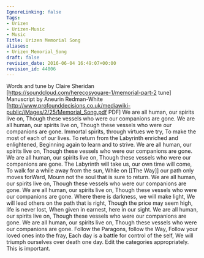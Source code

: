 ```yaml
---
IgnoreLinking: false
Tags:
- Urizen
- Urizen-Music
- Music
Title: Urizen Memorial Song
aliases:
- Urizen_Memorial_Song
draft: false
revision_date: 2016-06-04 16:49:07+00:00
revision_id: 44806
---
```


Words and tune by Claire Sheridan [https://soundcloud.com/herecosyouare-1/memorial-part-2 tune]
Manuscript by Aneurin Redman-White [http://www.profounddecisions.co.uk/mediawiki-public/iMages/2/25/Memorial_Song.pdf PDF]
We are all human, our spirits live on,
Though these vessels who were our companions are gone.
We are all human, our spirits live on,
Though these vessels who were our companions are gone.
Immortal spirits, through virtues we try,
To make the most of each of our lives.
To return from the Labyrinth enriched and enlightened,
Beginning again to learn and to strive. 
We are all human, our spirits live on,
Though these vessels who were our companions are gone.
We are all human, our spirits live on,
Though these vessels who were our companions are gone.
The Labyrinth will take us, our own time will come,
To walk for a while away from the sun,
While on [[The Way]] our path only moves forWard,
Mourn not the soul that is sure to return.
We are all human, our spirits live on,
Though these vessels who were our companions are gone.
We are all human, our spirits live on,
Though these vessels who were our companions are gone.
Where there is darkness, we will make light,
We will lead others on the path that is right,
Though the price may seem high, life is never lost,
When given in earnest, here in our sight. 
We are all human, our spirits live on,
Though these vessels who were our companions are gone.
We are all human, our spirits live on,
Though these vessels who were our companions are gone.
Follow the Paragons, follow the Way,
Follow your loved ones into the fray,
Each day is a battle for control of the self,
We will triumph ourselves over death one day.
Edit the categories appropriately. This is important.